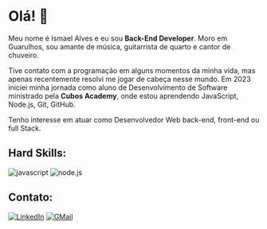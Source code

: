 # Olá! :wave:

Meu nome é Ismael Alves e eu sou **Back-End Developer**. Moro em Guarulhos, sou amante de música, guitarrista de quarto e cantor de chuveiro.

Tive contato com a programação em alguns momentos da minha vida, mas apenas recentemente resolvi me jogar de cabeça nesse mundo. Em 2023 iniciei minha jornada como aluno de Desenvolvimento de Software ministrado pela **Cubos Academy**, onde estou aprendendo JavaScript, Node.js, Git, GitHub.

Tenho interesse em atuar como Desenvolvedor Web back-end, front-end ou full Stack.

## Hard Skills:
![javascript](https://img.shields.io/badge/JavaScript-323330?style=for-the-badge&logo=javascript&logoColor=F7DF1E)
![node.js](https://img.shields.io/badge/Node%20js-339933?style=for-the-badge&logo=nodedotjs&logoColor=white)

## Contato:
[![LinkedIn](https://img.shields.io/badge/LinkedIn-0077B5?style=for-the-badge&logo=linkedin&logoColor=white)](https://www.linkedin.com/in/smilealvs/)
[![GMail](https://img.shields.io/badge/Gmail-D14836?style=for-the-badge&logo=gmail&logoColor=white)](mailto:smilealvsprog@gmail.com)
<!--
**smilealvs/smilealvs** is a ✨ _special_ ✨ repository because its `README.md` (this file) appears on your GitHub profile.

Here are some ideas to get you started:

- 🔭 I’m currently working on ...
- 🌱 I’m currently learning ...
- 👯 I’m looking to collaborate on ...
- 🤔 I’m looking for help with ...
- 💬 Ask me about ...
- 📫 How to reach me: ...
- 😄 Pronouns: ...
- ⚡ Fun fact: ...
-->
